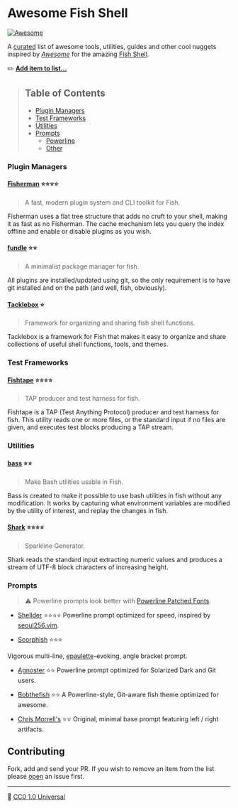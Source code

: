 # Awesome Fish Shell

[![Awesome][awesome-badge]][awesome-link]

A [curated](https://github.com/sindresorhus/awesome/blob/master/awesome.md#only-awesome-is-awesome) list of awesome tools, utilities, guides and other cool nuggets inspired by [_Awesome_](https://github.com/sindresorhus/awesome) for the amazing [Fish Shell][fish-shell].


:pencil2: [**Add item to list...**](https://github.com/bucaran/awesome-fish/fork)
> ## Table of Contents
> + [Plugin Managers](#plugin-managers)
> + [Test Frameworks](#test-frameworks)
> + [Utilities](#utilities)
> + [Prompts](#prompts)
>   + [Powerline](#powerline-prompts)
>   + [Other](#other-prompts)


### Plugin Managers

#### [Fisherman](https://github.com/fisherman/fisherman) :star::star::star::star:
> A fast, modern plugin system and CLI toolkit for Fish.

Fisherman uses a flat tree structure that adds no cruft to your shell, making it as fast as no Fisherman. The cache mechanism lets you query the index offline and enable or disable plugins as you wish.

#### [fundle](https://github.com/tuvistavie/fundle) :star::star:
> A minimalist package manager for fish.

All plugins are installed/updated using git, so the only requirement is to have git installed and on the path (and well, fish, obviously).

#### [Tacklebox](https://github.com/justinmayer/tacklebox/) :star:
> Framework for organizing and sharing fish shell functions.

Tacklebox is a framework for Fish that makes it easy to organize and share collections of useful shell functions, tools, and themes.


### Test Frameworks

#### [Fishtape](https://github.com/fisherman/fishtape) :star::star::star::star:
> TAP producer and test harness for fish.

Fishtape is a TAP (Test Anything Protocol) producer and test harness for fish. This utility reads one or more files, or the standard input if no files are given, and executes test blocks producing a TAP stream.


### Utilities

#### [bass](https://github.com/edc/bass) :star::star:
> Make Bash utilities usable in Fish.

Bass is created to make it possible to use bash utilities in fish without any modification. It works by capturing what environment variables are modified by the utility of interest, and replay the changes in fish.

#### [Shark](https://github.com/bucaran/shark) :star::star::star::star:
> Sparkline Generator.

Shark reads the standard input extracting numeric values and produces a stream of UTF-8 block characters of increasing  height.


### Prompts

> :warning: Powerline prompts look better with [Powerline Patched Fonts](https://github.com/powerline/fonts).

+ [Shellder](https://github.com/simnalamburt/shellder) :star::star::star::star:
Powerline prompt optimized for speed, inspired by [seoul256.vim](https://github.com/junegunn/seoul256.vim).

+ [Scorphish](https://github.com/oh-my-fish/theme-scorphish) :star::star::star:

Vigorous multi-line, [epaulette](https://en.wikipedia.org/wiki/Epaulette)-evoking, angle bracket prompt.

+ [Agnoster](https://github.com/oh-my-fish/theme-agnoster) :star::star:
Powerline prompt optimized for Solarized Dark and Git users.

+ [Bobthefish](https://github.com/oh-my-fish/theme-bobthefish) :star::star:
A Powerline-style, Git-aware fish theme optimized for awesome.

+ [Chris Morrell's](https://github.com/oh-my-fish/theme-cmorrell.com) :star::star:
Original, minimal base prompt featuring left / right artifacts.


## Contributing

Fork, add and send your PR. If you wish to remove an item from the list please [open][issues] an issue first.

<hr>

:tropical_fish: [CC0 1.0 Universal](LICENSE)


<!-- Other Links -->

[issues]: https://github.com/bucaran/awesome-fish/issues
[fish-shell]: https://github.com/fish-shell/fish-shell
[awesome-link]:https://github.com/sindresorhus/awesome
[awesome-badge]: https://cdn.rawgit.com/sindresorhus/awesome/d7305f38d29fed78fa85652e3a63e154dd8e8829/media/badge.svg
